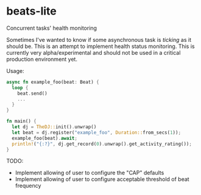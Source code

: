 # beats-lite
Concurrent tasks' health monitoring

Sometimes I've wanted to know if some asynchronous task is _ticking_ as it should be. This is an attempt to implement health status monitoring. This is currently very alpha/experimental and should not be used in a critical production environment yet. 

Usage:
```rust
async fn example_foo(beat: Beat) {
  loop {
    beat.send()
    ...
  }
}

fn main() {
  let dj = TheDJ::init().unwrap()
  let beat = dj.register("example_foo", Duration::from_secs(1));
  example_foo(beat).await;
  println!("{:?}", dj.get_record(0).unwrap().get_activity_rating());
}
```

TODO:
- Implement allowing of user to configure the "CAP" defaults
- Implement allowing of user to configure acceptable threshold of
  beat frequency
